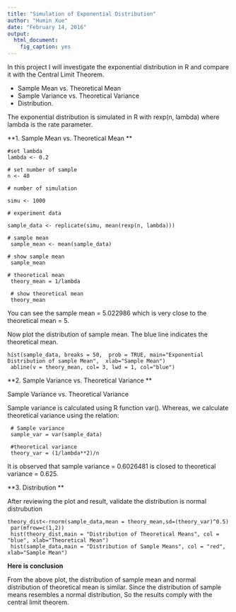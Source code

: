```yaml
---
title: "Simulation of Exponential Distribution"
author: "Humin Xue"
date: "February 14, 2016"
output: 
  html_document: 
    fig_caption: yes
---
```


In this project I will investigate the exponential distribution in R and compare it with the Central Limit Theorem.

* Sample Mean vs. Theoretical Mean
* Sample Variance vs. Theoretical Variance
* Distribution.

The exponential distribution is simulated in R with rexp(n, lambda) where lambda is the rate parameter.

**1. Sample Mean vs. Theoretical Mean **

```{r}
#set lambda 
lambda <- 0.2

# set number of sample
n <- 40

# number of simulation

simu <- 1000

# experiment data

sample_data <- replicate(simu, mean(rexp(n, lambda)))

# sample mean
 sample_mean <- mean(sample_data)
 
# show sample mean
 sample_mean

# theoretical mean
 theory_mean = 1/lambda

 # show theoretical mean
 theory_mean
```

You can see the sample mean = 5.022986 which is very close to the theoretical mean = 5.
 
Now plot the distribution of sample mean. The blue line indicates the theoretical mean.


```{r, eval=TRUE}
hist(sample_data, breaks = 50,  prob = TRUE, main="Exponential Distribution of sample Mean",  xlab="Sample Mean")
 abline(v = theory_mean, col= 3, lwd = 1, col="blue")
```


**2. Sample Variance vs. Theoretical Variance  **

Sample Variance vs. Theoretical Variance

Sample variance is calculated using R function var(). Whereas, we calculate theoretical variance using the relation:

```{r}
 # Sample variance
 sample_var = var(sample_data)
 
 #theoretical variance
 theory_var = (1/lambda**2)/n
```

It is observed that sample variance = 0.6026481 is closed to theoretical variance = 0.625.

**3. Distribution **

 After reviewing the plot and result,  validate the distribution is normal distrubution

```{r}
theory_dist<-rnorm(sample_data,mean = theory_mean,sd=(theory_var)^0.5)
 par(mfrow=c(1,2))
 hist(theory_dist,main = "Distribution of Theoretical Means", col = "blue", xlab="Theoretical Mean")
 hist(sample_data,main = "Distribution of Sample Means", col = "red", xlab="Sample Mean")
```


**Here is conclusion**

From the above plot, the distribution of sample mean and normal distribution of theoretical mean is similar.
Since the distribution of sample means resembles a normal distribution, So the results comply with the central limit theorem.